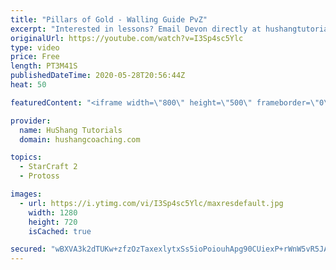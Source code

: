 ```yaml
---
title: "Pillars of Gold - Walling Guide PvZ"
excerpt: "Interested in lessons? Email Devon directly at hushangtutorials@outlook.com ------------------------------------------------------------------------------------------------------- Want to support HuShang Tutorials directly? Patreon is a website where you can contribute a monthly donation that will help"
originalUrl: https://youtube.com/watch?v=I3Sp4sc5Ylc
type: video
price: Free
length: PT3M41S
publishedDateTime: 2020-05-28T20:56:44Z
heat: 50

featuredContent: "<iframe width=\"800\" height=\"500\" frameborder=\"0\" src=\"https://www.youtube.com/embed/I3Sp4sc5Ylc\" allow=\"accelerometer; autoplay; encrypted-media; gyroscope; picture-in-picture\" allowfullscreen></iframe>"

provider:
  name: HuShang Tutorials
  domain: hushangcoaching.com

topics:
  - StarCraft 2
  - Protoss

images:
  - url: https://i.ytimg.com/vi/I3Sp4sc5Ylc/maxresdefault.jpg
    width: 1280
    height: 720
    isCached: true

secured: "wBXVA3k2dTUKw+zfzOzTaxexlytxSs5ioPoiouhApg90CUiexP+rWnW5vR5JAGah16iILz8FpbmAHYLM7MViDnzmcCWLBeurT5zPnUA3TuKk9G+fi3qT9UtmPMAp3UoYw3mc9YnjCW7t/SlcaA7AwNTBuGbZZ/U7l/+76qKUw9Rczeth9EpNZ4upFntl+ZXQbamycqWIswkR0OUgk5aFeqwqzIUhVGwQvfKmp2q0cH50J/JsHe7SJ1lL/fqb0DJ0jpmULdJa5ZYoAe6qJ+g4oArG2qacvphoEbZjcQRbJO/7QTwqoKZHtvkEzRnKtnzK2dEFXvnb1mTRpLvdtKDv1dMxPdiU/5TeUenq60PW5FR+vB97LmB6AHSPhZZ6lIRSPxIhwiG0P1GwvgjY1xB1rS13ZXRZxj2T0s5Urnk1lY0=;h36ZAgjthUOfeuXKWfjaXw=="
---
```


